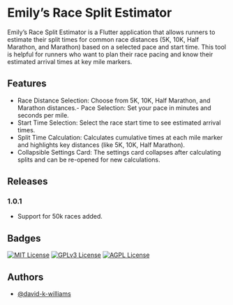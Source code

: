
# Emily’s Race Split Estimator

Emily’s Race Split Estimator is a Flutter application that allows runners to estimate their split times for common race distances (5K, 10K, Half Marathon, and Marathon) based on a selected pace and start time. This tool is helpful for runners who want to plan their race pacing and know their estimated arrival times at key mile markers.

## Features

- Race Distance Selection: Choose from 5K, 10K, Half Marathon, and Marathon distances.- Pace Selection: Set your pace in minutes and seconds per mile.
- Start Time Selection: Select the race start time to see estimated arrival times.
- Split Time Calculation: Calculates cumulative times at each mile marker and highlights key distances (like 5K, 10K, Half Marathon).
- Collapsible Settings Card: The settings card collapses after calculating splits and can be re-opened for new calculations.

## Releases

### 1.0.1

- Support for 50k races added.

## Badges

[![MIT License](https://img.shields.io/badge/License-MIT-green.svg)](https://choosealicense.com/licenses/mit/)
[![GPLv3 License](https://img.shields.io/badge/License-GPL%20v3-yellow.svg)](https://opensource.org/licenses/)
[![AGPL License](https://img.shields.io/badge/license-AGPL-blue.svg)](http://www.gnu.org/licenses/agpl-3.0)


## Authors

- [@david-k-williams](https://www.github.com/david-k-williams)

